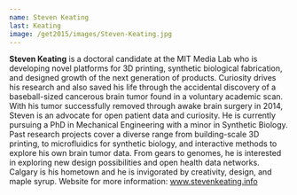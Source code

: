 ```yaml
---
name: Steven Keating
last: Keating
image: /get2015/images/Steven-Keating.jpg
---
```


**Steven Keating** is a doctoral candidate at the MIT Media Lab who is developing novel platforms for 3D printing, synthetic biological fabrication, and designed growth of the next generation of products. Curiosity drives his research and also saved his life through the accidental discovery of a baseball-sized cancerous brain tumor found in a voluntary academic scan. With his tumor successfully removed through awake brain surgery in 2014, Steven is an advocate for open patient data and curiosity. He is currently pursuing a PhD in Mechanical Engineering with a minor in Synthetic Biology. Past research projects cover a diverse range from building-scale 3D printing, to microfluidics for synthetic biology, and interactive methods to explore his own brain tumor data. From gears to genomes, he is interested in exploring new design possibilities and open health data networks. Calgary is his hometown and he is invigorated by creativity, design, and maple syrup. Website for more information: www.stevenkeating.info
